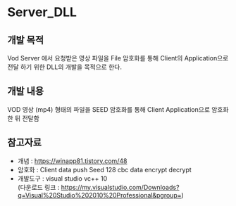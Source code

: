 # Server_DLL

## 개발 목적
Vod Server 에서 요청받은 영상 파일을 File 암호화를 통해 Client의 Application으로 전달 하기 위한 DLL의 개발을 목적으로 한다.

## 개발 내용
VOD 영상 (mp4) 형태의 파일을 SEED 암호화를 통해 Client Application으로 암호화 한 뒤 전달함

## 참고자료
 - 개념 : https://winapp81.tistory.com/48
 - 암호화 : Client data push Seed 128 cbc data encrypt decrypt
 - 개발도구 : visual studio vc++ 10<br>
             (다운로드 링크 : https://my.visualstudio.com/Downloads?q=Visual%20Studio%202010%20Professional&pgroup=)
